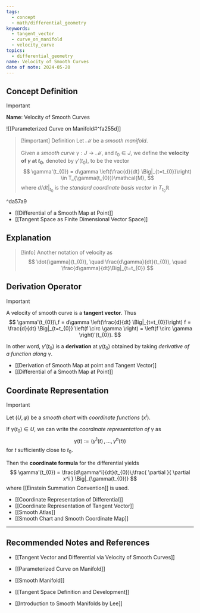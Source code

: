 ```yaml
---
tags:
  - concept
  - math/differential_geometry
keywords:
  - tangent_vector
  - curve_on_manifold
  - velocity_curve
topics:
  - differential_geometry
name: Velocity of Smooth Curves
date of note: 2024-05-20
---
```


## Concept Definition

>[!important]
>**Name**: Velocity of Smooth Curves

![[Parameterized Curve on Manifold#^fa255d]]

>[!important] Definition
>Let $\mathcal{M}$ be a *smooth manifold*.
>
>Given a *smooth curve* $\gamma: J \to \mathcal{M}$, and $t_{0} \in J$, we define the **velocity of $\gamma$ at $t_{0}$**, denoted by $\gamma'(t_{0})$, to be the vector 
>$$
>\gamma'(t_{0}) = d\gamma \left(\frac{d}{dt} \Big|_{t=t_{0}}\right) \in T_{\gamma(t_{0})}\mathcal{M},
>$$
>where $d / dt|_{t_{0}}$ is the *standard coordinate basis vector* in $T_{t_{0}}\mathbb{R}$

^da57a9

- [[Differential of a Smooth Map at Point]]
- [[Tangent Space as Finite Dimensional Vector Space]]

## Explanation


>[!info]
>Another notation of velocity as
>$$
>\dot{\gamma}(t_{0}), \quad \frac{d\gamma}{dt}(t_{0}), \quad \frac{d\gamma}{dt}\Big|_{t=t_{0}}  
>$$

## Derivation Operator

>[!important]
>A velocity of smooth curve is a **tangent vector**. Thus
>$$
>\gamma'(t_{0})\,f = d\gamma \left(\frac{d}{dt} \Big|_{t=t_{0}}\right) f = \frac{d}{dt} \Big|_{t=t_{0}} \left(f \circ \gamma \right) = \left(f \circ \gamma \right)'(t_{0}).
>$$
>
>In other word, $\gamma'(t_{0})$ is a **derivation** at $\gamma(t_{0})$ obtained by taking *derivative of a function along* $\gamma$.

- [[Derivation of Smooth Map at point and Tangent Vector]]
- [[Differential of a Smooth Map at Point]]


## Coordinate Representation

>[!important]
>Let $(U, \varphi)$ be a *smooth chart* with *coordinate functions* $(x^i)$. 
>
>If $\gamma(t_{0})\in U$, we can write the *coordinate representation of* $\gamma$ as $$\gamma(t) := \left(\gamma^1(t) \,{,}\ldots{,}\, \gamma^n(t)\right)$$ for $t$ sufficiently close to $t_{0}$.
>
>Then the **coordinate formula** for the differential yields
>$$
> \gamma'(t_{0}) = \frac{d\gamma^i}{dt}(t_{0})\;\frac{ \partial  }{ \partial x^i } \Big|_{\gamma(t_{0})} 
>$$
>where [[Einstein Summation Convention]] is used.

- [[Coordinate Representation of Differential]]
- [[Coordinate Representation of Tangent Vector]]
- [[Smooth Atlas]]
- [[Smooth Chart and Smooth Coordinate Map]]




-----------
##  Recommended Notes and References

- [[Tangent Vector and Differential via Velocity of Smooth Curves]]
- [[Parameterized Curve on Manifold]]
- [[Smooth Manifold]]
- [[Tangent Space Definition and Development]]


- [[Introduction to Smooth Manifolds by Lee]]